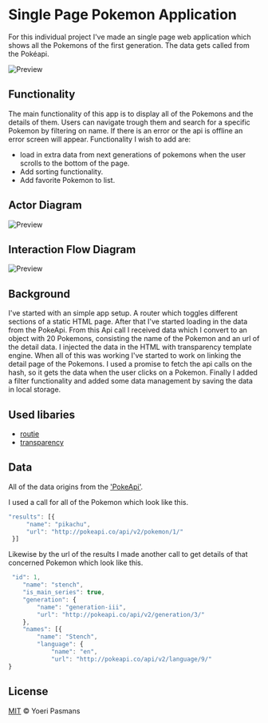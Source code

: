 # Single Page Pokemon Application

For this individual project I've made an single page web application which shows all the Pokemons of the first generation. The data gets called from the Pokéapi.

![Preview](assets/img/preview.png)

## Functionality

The main functionality of this app is to display all of the Pokemons and the details of them. Users can navigate trough them and search for a specific Pokemon by filtering on name. If there is an error or the api is offline an error screen will appear. Functionality I wish to add are:

- load in extra data from next generations of pokemons when the user scrolls to the bottom of the page.
- Add sorting functionality.
- Add favorite Pokemon to list.

## Actor Diagram

![Preview](assets/img/object.png)

## Interaction Flow Diagram

![Preview](assets/img/interaction.png)

## Background

I've started with an simple app setup. A router which toggles different sections of a static HTML page. After that I've started loading in the data from the PokeApi. From this Api call I received data which I convert to an object with 20 Pokemons, consisting the name of the Pokemon and an url of the detail data. I injected the data in the HTML with transparency template engine. When all of this was working I've started to work on linking the detail page of the Pokemons. I used a promise to fetch the api calls on the hash, so it gets the data when the user clicks on a Pokemon. Finally I added a filter functionality and added some data management by saving the data in local storage.

## Used libaries

- [routie](https://github.com/jgallen23/routie)
- [transparency](https://github.com/leonidas/transparency)

## Data

All of the data origins from the ['PokeApi'](https://pokeapi.co/).

I used a call for all of the Pokemon which look like this.
```javascript
"results": [{
	 "name": "pikachu",
	 "url": "http://pokeapi.co/api/v2/pokemon/1/"
 }]
 ```

 Likewise by the url of the results I made another call to get details of that concerned Pokemon which look like this.

```javascript
 "id": 1,
    "name": "stench",
    "is_main_series": true,
    "generation": {
        "name": "generation-iii",
        "url": "http://pokeapi.co/api/v2/generation/3/"
    },
    "names": [{
        "name": "Stench",
        "language": {
            "name": "en",
            "url": "http://pokeapi.co/api/v2/language/9/"
}
 ```

## License

[MIT](https://opensource.org/licenses/MIT) © Yoeri Pasmans
